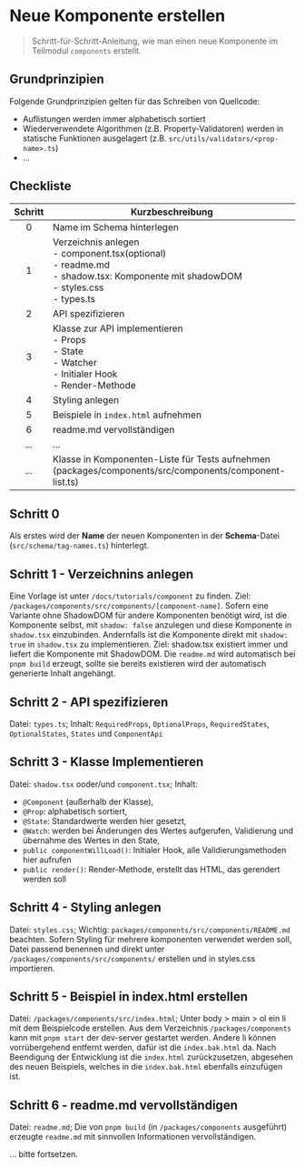 # Neue Komponente erstellen

> Schritt-für-Schritt-Anleitung, wie man einen neue Komponente im Teilmodul `components` erstellt.

## Grundprinzipien

Folgende Grundprinzipien gelten für das Schreiben von Quellcode:

- Auflistungen werden immer alphabetisch sortiert
- Wiederverwendete Algorithmen (z.B. Property-Validatoren) werden in statische Funktionen ausgelagert (z.B. `src/utils/validators/<prop-name>.ts`)
- ...

## Checkliste

| Schritt | Kurzbeschreibung                                                                                                                        |
| :-----: | --------------------------------------------------------------------------------------------------------------------------------------- |
|    0    | Name im Schema hinterlegen                                                                                                              |
|    1    | Verzeichnis anlegen<br>- component.tsx(optional)<br>- readme.md<br>- shadow.tsx: Komponente mit shadowDOM<br>- styles.css<br>- types.ts |
|    2    | API spezifizieren                                                                                                                       |
|    3    | Klasse zur API implementieren<br>- Props<br>- State<br>- Watcher<br>- Initialer Hook<br>- Render-Methode                                |
|    4    | Styling anlegen                                                                                                                         |
|    5    | Beispiele in `index.html` aufnehmen                                                                                                     |
|    6    | readme.md vervollständigen                                                                                                              |
|   ...   | ...                                                                                                                                     |
|   ...   | Klasse in Komponenten-Liste für Tests aufnehmen (packages/components/src/components/component-list.ts)                                  |

## Schritt 0

Als erstes wird der **Name** der neuen Komponenten in der **Schema**-Datei (`src/schema/tag-names.ts`) hinterlegt.

## Schritt 1 - Verzeichnins anlegen

Eine Vorlage ist unter `/docs/tutorials/component` zu finden. Ziel: `/packages/components/src/components/[component-name]`.
Sofern eine Variante ohne ShadowDOM für andere Komponenten benötigt wird, ist die Komponente selbst, mit `shadow: false` anzulegen und diese Komponente in `shadow.tsx` einzubinden.
Andernfalls ist die Komponente direkt mit `shadow: true` in `shadow.tsx` zu implementieren.
Ziel: shadow.tsx existiert immer und liefert die Komponente mit ShadowDOM.
Die `readme.md` wird automatisch bei `pnpm build` erzeugt, sollte sie bereits existieren wird der automatisch generierte Inhalt angehängt.

## Schritt 2 - API spezifizieren

Datei: `types.ts`;
Inhalt: `RequiredProps`, `OptionalProps`, `RequiredStates`, `OptionalStates`, `States` und `ComponentApi`

## Schritt 3 - Klasse Implementieren

Datei: `shadow.tsx` ooder/und `component.tsx`;
Inhalt:

- `@Component` (außerhalb der Klasse),
- `@Prop`: alphabetisch sortiert,
- `@State`: Standardwerte werden hier gesetzt,
- `@Watch`: werden bei Änderungen des Wertes aufgerufen, Validierung und übernahme des Wertes in den State,
- `public componentWillLoad()`: Initialer Hook, alle Validierungsmethoden hier aufrufen
- `public render()`: Render-Methode, erstellt das HTML, das gerendert werden soll

## Schritt 4 - Styling anlegen

Datei: `styles.css`;
Wichtig: `packages/components/src/components/README.md` beachten.
Sofern Styling für mehrere komponenten verwendet werden soll, Datei passend benennen und direkt unter `/packages/components/src/components/` erstellen und in styles.css importieren.

## Schritt 5 - Beispiel in index.html erstellen

Datei: `/packages/components/src/index.html`;
Unter body > main > ol ein li mit dem Beispielcode erstellen.
Aus dem Verzeichnis `/packages/components` kann mit `pnpm start` der dev-server gestartet werden.
Andere li können vorrübergehend entfernt werden, dafür ist die `index.bak.html` da.
Nach Beendigung der Entwicklung ist die `index.html` zurückzusetzen, abgesehen des neuen Beispiels, welches in die `index.bak.html` ebenfalls einzufügen ist.

## Schritt 6 - readme.md vervollständigen

Datei: `readme.md`;
Die von `pnpm build` (in `/packages/components` ausgeführt) erzeugte `readme.md` mit sinnvollen Informationen vervollständigen.

... bitte fortsetzen.
